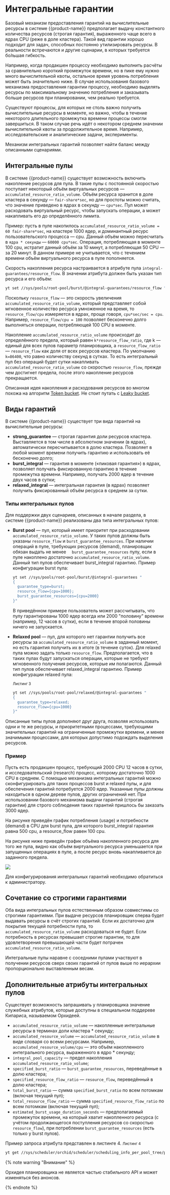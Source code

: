 # Интегральные гарантии

Базовый механизм предоставления гарантий на вычислительные ресурсы в системе {{product-name}} предполагает выдачу константного количества ресурсов (строгая гарантия), выраженного чаще всего в ядрах CPU (реже в доле кластера). Такой вид гарантии хорошо подходит для задач, способных постоянно утилизировать ресурсы. В реальности встречаются и другие сценарии, в которых требуется бо́льшая гибкость.

Например, когда продакшен процессу необходимо выполнить расчёты за сравнительно короткий промежуток времени, но в пике ему нужно много вычислительной квоты, остальное время уровень потребления может быть значительно ниже. В случае использования базового механизма предоставления гарантии процессу, необходимо выделять ресурсы по максимальному значению потребления и заказывать больше ресурсов при планировании, чем реально требуется.

Существуют процессы, для которых не столь важно получить вычислительные ресурсы в моменте, но важно, чтобы в течение некоторого длительного промежутка времени процессы смогли завершиться. В таком случае речь идёт о некотором среднем значении вычислительной квоты за продолжительное время. Например, исследовательские и аналитические задачи, эксперименты.

Механизм интегральных гарантий позволяет найти баланс между описанными сценариями.

## Интегральные пулы

В системе {{product-name}} существует возможность включить накопление ресурсов для пула. В такие пулы с постоянной скоростью поступает некоторый объём виртуальных ресурсов — `accumulated_resource_ratio_volume`. Объём ресурса хранится в доле кластера в секунду — `fair-share*sec`, но для простоты можно считать, что значение приведено в ядрах в секунду — `cpu*sec`. Пул может расходовать виртуальный ресурс, чтобы запускать операции, а может накапливать его до определённого лимита.

Пример: пусть в пуле накопилось `accumulated_resource_ratio_volume = 60 fair-share*sec`, на кластере 1000 ядер, и доминантный ресурс пользовательского процесса — cpu. Данный объём можно пересчитать в `ядра * секунды` — `60000 cpu*sec`. Операция, потребляющая в моменте 100 cpu, истратит данный объём за 10 минут, а потребляющая 50 CPU — за 20 минут. В данном примере не учитывается, что с течением времени объём виртуального ресурса в пуле пополняется.

Скорость накопления ресурса настраивается в атрибуте пула `integral-guarantees/resource_flow`. В значении атрибута должен быть указан тип ресурса и его объём:

```bash
yt set //sys/pools/root-pool/burst/@integral-guarantees/resource_flow "{cpu=100}"
```

Поскольку `resource_flow` — это скорость увеличения `accumulated_resource_ratio_volume`, который представляет собой мгновенное количество ресурса умноженное на время, то `resource_flow/cpu` измеряется в ядрах, проще говоря, `cpu*sec/sec = cpu`. Например, `resource_flow/cpu = 100` позволяет бесконечно долго выполняться операции, потребляющей 100 CPU в моменте.

Накопление `accumulated_resource_ratio_volume` происходит до определённого предела, который равен `k*resource_flow_ratio`, где k — единый для всех пулов параметр планировщика, а `resource_flow_ratio` — `resource_flow` как доля от всех ресурсов кластера. По умолчанию `k=86400`, что равно количеству секунд в сутках. То есть интегральный пул без операций будет сутки накапливать `accumulated_resource_ratio_volume` со скоростью `resource_flow`, прежде чем достигнет предела, после этого накопление ресурсов прекращается.

Описанная идея накопления и расходования ресурсов во многом похожа на алгоритм [Token bucket](https://en.wikipedia.org/wiki/Token_bucket). Не стоит путать с [Leaky bucket](https://en.wikipedia.org/wiki/Leaky_bucket).

## Виды гарантий

В системе {{product-name}} существует три вида гарантий на вычислительные ресурсы:

- **strong_guarantee** — строгая гарантия доли ресурсов кластера. Выставляется в том числе в абсолютном значении (в ядрах), автоматически пересчитывается в долю кластера. Позволяет в любой момент времени получить гарантию и использовать её бесконечно долго;
- **burst_integral** — гарантия в моменте («пиковая гарантия») в ядрах, позволяет получать фиксированную гарантию в течение промежутка времени. Например, получать 2000 ядер в течение двух часов в сутки;
- **relaxed_integral** — интегральная гарантия (в ядрах) позволяет получить фиксированный объём ресурса в среднем за сутки.

### Типы интегральных пулов

Для поддержки двух сценариев, описанных в начале раздела, в системе {{product-name}} реализованы два типа интегральных пулов:
- **Burst pool** — пул, который имеет приоритет при расходовании `accumulated_resource_ratio_volume`. У таких пулов должны быть указаны `resource_flow` и `burst_guarantee_resources`. При наличии операций в пуле, требующих ресурсов (demand), планировщик обязан выдать не менее `  burst_guarantee_resources` пулу, если в пуле накоплено достаточно `accumulated_resource_ratio_volume`. Данный тип пулов обеспечивает burst_integral гарантию.
Пример конфигурации burst пула:

   ```bash
   yt set //sys/pools/root-pool/burst/@integral-guarantees "
   {
     guarantee_type=burst;
     resource_flow={cpu=1000};
     burst_guarantee_resources={cpu=2000}
   }"
   ```

    В приведённом примере пользователь может рассчитывать, что пулу гарантированы 1000 ядер всегда или 2000 "половину" времени (например, 12 часов в сутки), если в течение второй половины ничего не запускается.
- **Relaxed pool** — пул, для которого нет гарантии получить все ресурсы за `accumulated_resource_ratio_volume` в заданный момент, но есть гарантия получить их в итоге (в течение суток). Для relaxed пула можно задать только `resource_flow`. Предполагается, что в таких пулах будут запускаться операции, которые не требуют мгновенного получения ресурсов, которые им полагаются. Данный тип пулов обеспечивает relaxed_integral гарантию.
Пример конфигурации relaxed пула:

    <small>Листинг 3</small>
    ```bash
    yt set //sys/pools/root-pool/relaxed/@integral-guarantees "
    {
      guarantee_type=relaxed;
      resource_flow={cpu=1000}
    }"
    ```

Описанные типы пулов дополняют друг друга, позволяя использовать одни и те же ресурсы, и приоритетными процессами, требующими значительных гарантий на ограниченные промежутки времени, и менее значимыми процессами, для которых допустимо подождать выделения ресурсов.

### Пример

Пусть есть продакшен процесс, требующий 2000 CPU 12 часов в сутки, и исследовательский (research) процесс, которому достаточно 1000 CPU в среднем. С помощью механизма интегральных гарантий можно сконфигурировать для таких процессов burst и relaxed пулы, и для обеспечения гарантий потребуется 2000 ядер. Указанные пулы должны находиться в одном дереве пулов, других ограничений нет. При использовании базового механизма выдачи гарантий (строгая гарантии) для строго соблюдения таких гарантий пришлось бы заказать 3000 ядер.

На рисунке приведён график потребления (usage) и потребности (demand) в CPU для burst пула, для которого burst_integral гарантия равна 500 cpu, а resource_flow равен 100 cpu.

На рисунке ниже приведён график объёма накопленного ресурса для того же пула, видно как объём виртуального ресурса уменьшается при запущенных операциях в пуле, а после ресурс вновь накапливается до заданного предела.

![](../../../../../images/pool_accumulated_resource_ratio_volume.png)

Для конфигурирования интегральных гарантий необходимо обратиться к администратору.
## Сочетание со строгими гарантиями

Оба вида интегральных пулов естественным образом совместимы со строгими гарантиями. При выдаче ресурсов планировщик сперва будет выдавать ресурсы в счёт строгих гарантий. Если их достаточно для покрытия текущей потребности пула, то `accumulated_resource_ratio_volume` расходоваться не будет. Если потребность в ресурсах превышает строгие гарантии, то для удовлетворения превышающей части будет потрачен `accumulated_resource_ratio_volume`.

Интегральные пулы наравне с соседними пулами участвуют в получении ресурсов сверх своих гарантий от пулов выше по иерархии пропорционально выставленным весам.

## Дополнительные атрибуты интегральных пулов

Существует возможность запрашивать у планировщика значение служебных атрибутов, которые доступны в специальном поддереве Кипариса, называемом Орхидеей.

- `accumulated_resource_ratio_volume` — накопленные интегральные ресурсы в терминах доли кластера * секунду;
- `accumulated_resource_volume` — `accumulated_resource_ratio_volume` в виде словаря со всеми ресурсами. Например, `accumulated_resource_volume/cpu` — это объём накопленного интегрального ресурса, выраженного в ядро * секунду;
- `integral_pool_capacity` — предел накопления `accumulated_resource_ratio_volume`;
- `specified_burst_ratio` — `burst_guarantee_resources`, переведённые в долю кластера;
- `specified_resource_flow_ratio` — `resource_flow`, переведённый в долю кластера;
- `total_burst_ratio` — сумма `specified_burst_ratio` по всем потомкам (включая текущий пул);
- `total_resource_flow_ratio` — сумма `specified_resource_flow_ratio` по всем потомкам (включая текущий пул);
- `estimated_burst_usage_duration_seconds` — предполагаемый промежуток времени, на который хватит накопленного ресурса (с учётом продолжающегося поступления ресурсов со скоростью `resource_flow`), при потреблении `burst_guarantee_resources` (есть только у burst пулов).

Пример запроса атрибута представлен в листинге 4.
<small>Листинг 4</small>

```bash
yt get //sys/scheduler/orchid/scheduler/scheduling_info_per_pool_tree/physical/fair-share_info/pools/pool_name/integral_pool_capacity
```

{% note warning "Внимание" %}

Орхидея планировщика не является частью стабильного API и может изменяться без анонсов.

{% endnote %}
